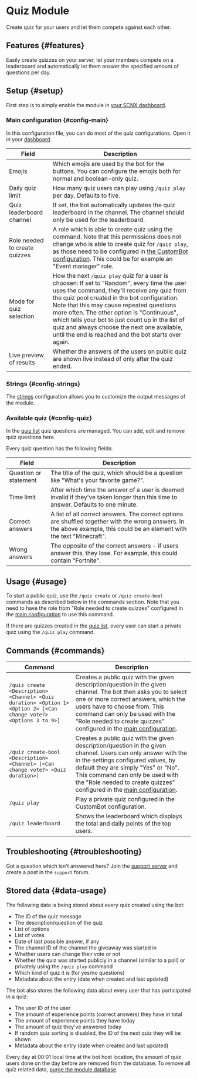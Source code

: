 # Quiz Module

Create quiz for your users and let them compete against each other.

<ModuleOverview moduleName="quiz" />

## Features {#features}
Easily create quizzes on your server, let your members compete on a leaderboard and automatically let them answer the specified amount of questions per day.

## Setup {#setup}

First step is to simply enable the module in [your SCNX dashboard](https://scnx.app/glink?page=bot/modules?query=quiz&ref=scnx-app-docs).

### Main configuration {#config-main}

In this configuration file, you can do most of the quiz configurations.
Open it in your [dashboard](https://scnx.app/glink?page=bot/configuration?file=quiz%7Cconfig).

| Field                         | Description                                                                                                                                                                                                                                                                                                                                                                                                                                         |
|-------------------------------|-----------------------------------------------------------------------------------------------------------------------------------------------------------------------------------------------------------------------------------------------------------------------------------------------------------------------------------------------------------------------------------------------------------------------------------------------------|
| Emojis                        | Which emojis are used by the bot for the buttons. You can configure the emojis both for normal and boolean-only quiz.                                                                                                                                                                                                                                                                                                                               |
| Daily quiz limit              | How many quiz users can play using `/quiz play` per day. Defaults to five.                                                                                                                                                                                                                                                                                                                                                                          |
| Quiz leaderboard channel      | If set, the bot automatically updates the quiz leaderboard in the channel. The channel should only be used for the leaderboard.                                                                                                                                                                                                                                                                                                                     |
| Role needed to create quizzes | A role which is able to create quiz using the command. Note that this permissions does not change who is able to create quiz for `/quiz play`, as those need to be configured in [the CustomBot configuration](#config-quiz). This could be for example an "Event manager" role.                                                                                                                                                                                                                      |
| Mode for quiz selection       | How the next `/quiz play` quiz for a user is choosen: If set to "Random", every time the user uses the command, they'll receive any quiz from the quiz pool created in the bot configuration. Note that this may cause repeated questions more often. The other option is "Continuous", which tells your bot to just count up in the list of quiz and always choose the next one available, until the end is reached and the bot starts over again. |
| Live preview of results       | Whether the answers of the users on public quiz are shown live instead of only after the quiz ended.                                                                                                                                                                                                                                                                                                                                                |

### Strings {#config-strings}

The [strings](https://scnx.app/glink?page=bot/configuration?file=quiz%7Cstrings) configuration allows you to customize the output messages of the module.

### Available quiz {#config-quiz}

In the [quiz list](https://scnx.app/glink?page=bot/configuration?file=quiz%7CquizList) quiz questions are managed. You can add, edit and remove quiz questions here.

Every quiz question has the following fields:

| Field                 | Description                                                                                                                                                                |
|-----------------------|----------------------------------------------------------------------------------------------------------------------------------------------------------------------------|
| Question or statement | The title of the quiz, which should be a question like "What's your favorite game?".                                                                                       |
| Time limit            | After which time the answer of a user is deemed invalid if they've taken longer than this time to answer. Defaults to one minute.                                          |
| Correct answers       | A list of all correct answers. The correct options are shuffled together with the wrong answers. In the above example, this could be an element with the text "Minecraft". |
| Wrong answers         | The opposite of the correct answers - if users answer this, they lose. For example, this could contain "Fortnite".                                                         |

## Usage {#usage}

To start a public quiz, use the `/quiz create` or `/quiz create-bool` commands as described below in the commands section.
Note that you need to have the role from "Role needed to create quizzes" configured in the [main configuration](#config-main) to use this command.

If there are quizzes created in the [quiz list](#config-quiz), every user can start a private quiz using the `/quiz play` command.

## Commands {#commands}

<SlashCommandExplanation />

| Command                                                                                                            | Description                                                                                                                                                                                                                                                                                                              |
|--------------------------------------------------------------------------------------------------------------------|--------------------------------------------------------------------------------------------------------------------------------------------------------------------------------------------------------------------------------------------------------------------------------------------------------------------------|
| `/quiz create <Description> <Channel> <Quiz duration> <Option 1> <Option 2> [<Can change vote?> <Options 3 to 9>]` | Creates a public quiz with the given description/question in the given channel. The bot then asks you to select one or more correct answers, which the users have to choose from. This command can only be used with the "Role needed to create quizzes" configured in the [main configuration](#config-main).           |
| `/quiz create-bool <Description> <Channel> [<Can change vote?> <Quiz duration>]`                                   | Creates a public quiz with the given description/question in the given channel. Users can only answer with the in the settings configured values, by default they are simply "Yes" or "No". This command can only be used with the "Role needed to create quizzes" configured in the [main configuration](#config-main). |
| `/quiz play`                                                                                                       | Play a private quiz configured in the CustomBot configuration.                                                                                                                                                                                                                                                           |
| `/quiz leaderboard`                                                                                                | Shows the leaderboard which displays the total and daily points of the top users.                                                                                                                                                                                                                                        |

## Troubleshooting {#troubleshooting}

Got a question which isn't answered here? Join the [support server](https://sc-net.work/dc-en) and create a post in the `support` forum.

## Stored data {#data-usage}

The following data is being stored about every quiz created using the bot:

* The ID of the quiz message
* The description/question of the quiz
* List of options
* List of votes
* Date of last possible answer, if any
* The channel ID of the channel the giveaway was started in
* Whether users can change their vote or not
* Whether the quiz was started publicly in a channel (similar to a poll) or privately using the `/quiz play` command
* Which kind of quiz it is (for yes/no questions)
* Metadata about the entry (date when created and last updated)

The bot also stores the following data about every user that has participated in a quiz:
* The user ID of the user
* The amount of experience points (correct answers) they have in total
* The amount of experience points they have today
* The amount of quiz they've answered today
* If random quiz sorting is disabled, the ID of the next quiz they will be shown
* Metadata about the entry (date when created and last updated)

Every day at 00:01 local time at the bot host location, the amount of quiz users done on the day before are removed from the database.
To remove all quiz related data, [purge the module database](./../../additional-features#reset-module-database).
